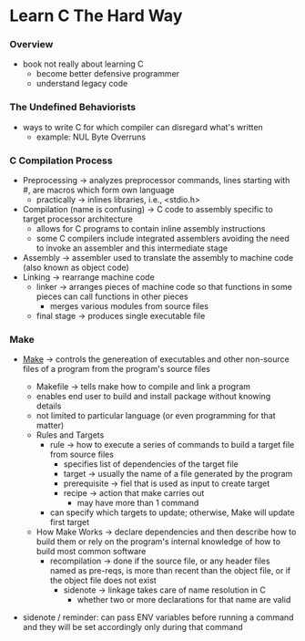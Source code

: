 # Learn C The Hard Way

### Overview
* book not really about learning C
  * become better defensive programmer
  * understand legacy code

### The Undefined Behaviorists
* ways to write C for which compiler can disregard what's written
  * example: NUL Byte Overruns

### C Compilation Process
* Preprocessing -> analyzes preprocessor commands, lines starting with #, are macros which form own language
  * practically -> inlines libraries, i.e., <stdio.h>
* Compilation (name is confusing) -> C code to assembly specific to target processor architecture
  * allows for C programs to contain inline assembly instructions
  * some C compilers include integrated assemblers avoiding the need to invoke an assembler and this intermediate stage
* Assembly -> assembler used to translate the assembly to machine code (also known as object code)
* Linking -> rearrange machine code
  * linker -> arranges pieces of machine code so that functions in some pieces can call functions in other pieces
    * merges various modules from source files
  * final stage -> produces single executable file

### Make
* [Make](https://www.gnu.org/software/make/) -> controls the genereation of executables and other non-source files of a program from the program's source files
  * Makefile -> tells make how to compile and link a program
  * enables end user to build and install package without knowing details
  * not limited to particular language (or even programming for that matter)
  * Rules and Targets
    * rule -> how to execute a series of commands to build a target file from source files
      * specifies list of dependencies of the target file
      * target -> usually the name of a file generated by the program
      * prerequisite -> fiel that is used as input to create target
      * recipe -> action that make carries out
        * may have more than 1 command
    * can specify which targets to update; otherwise, Make will update first target
  * How Make Works -> declare dependencies and then describe how to build them or rely on the program's internal knowledge of how to build most common software
    * recompilation -> done if the source file, or any header files named as pre-reqs, is more than recent than the object file, or if the object file does not exist
      * sidenote -> linkage takes care of name resolution in C
        * whether two or more declarations for that name are valid

* sidenote / reminder: can pass ENV variables before running a command and they will be set accordingly only during that command
